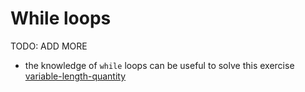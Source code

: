 # While loops

TODO: ADD MORE

- the knowledge of `while` loops can be useful to solve this exercise [variable-length-quantity](../exercise-concepts/variable-length-quantity.md)
